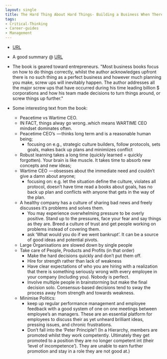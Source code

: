 ```yaml
---
layout: single
title: The Hard Thing About Hard Things- Building a Business When There Are No Easy Answers
tags:
- Critical-Thinking
- Career-guides
- Management
---
```



- [URL](https://www.amazon.com/dp/B00DQ845EA/ref=dp-kindle-redirect?_encoding=UTF8&btkr=1)

- A good summary @ [URL](https://medium.com/@sam_harris/the-hard-thing-about-hard-things-ben-horowitz-summary-and-review-8013261e1b4c)

- The book is geared toward entrepreneurs. "Most business books focus on how to do things correctly, whilst the author acknowledges upfront there is no such thing as a perfect business and however much planning you make, screw ups will inevitably happen. The author addresses all the major screw ups that have occurred during his time leading billion $ corporations and how his team made decisions to turn things around, or screw things up further."

- Some interesting text from the book: 
  + Peacetime vs Wartime CEO. 
  + IN FACT, things alway go wrong..which means WARTIME CEO mindset dominates often.  
  + Peacetime CEO’s 
    — thinks long term and is a reasonable human being; 
    - focusing on e.g., strategic culture builders, follow protocols, sets goals, makes back up plans and minimiizes conflict
  + Robust learning takes a long time (quickly learned = quickly forgotten). Your brain is like muscle. It takes time to absorb new concepts and new ideas; 
  + Wartime CEO 
    — obsesses about the immediate need and couldn’t give a damn about anyone; 
    - focusing on:  e.g. let the situation define the culture, violates all protocol, doesn’t have time read a books about goals, has no back up plan and conflicts with anyone that gets in the way of the plan.
  + A healthy company has a culture of sharing bad news and freely discusses it’s problems and solves them. 
    - You may experience overwhelming pressure to be overly positive. Stand up to the pressures, face your fear and say things as they are. Breed a culture of trust and get people working on problems instead of covering them.
    - ask ‘What would you do if we went bankrupt’. It can be a source of good ideas and potential pivots. 
  + Large Organisations are slowed down by single people
  + Take care of People, Products and Profits (in that order)
    - Make the hard decisions quickly and don’t put them off. 
    - Hire for strength rather than lack of weakness
    - Have clear expectations of who you are hiring with a realization that there is something seriously wrong with every employee in your company (including you). Nobody is perfect.
    - Involve multiple people in brainstorming but make the final decision solo. Consensus-based decisions tend to sway the process away from strength and towards weakness.
  + Minimise Politics: 
    - keep up regular performance management and employee feedback with a good system of one on one meetings between employee’s an managers. These are an essential platform for employees to discuss their as yet unheard brilliant ideas, pressing issues, and chronic frustrations.
    - Don’t fall into the ‘Peter Principle’! (In a Hierarchy, members are promoted whilst they work competently. Ultimately they get promoted to a position they are no longer competent int (their ‘level of incompetence’). They are unable to earn further promotion and stay in a role they are not good at.)


